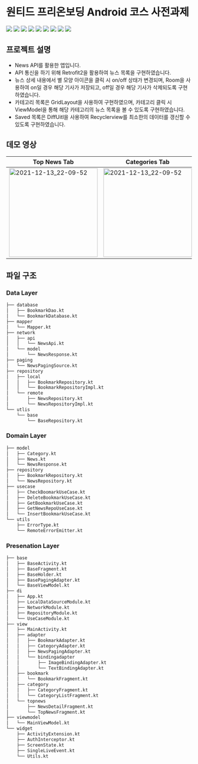 # 원티드 프리온보딩 Android 코스 사전과제

<img src="https://img.shields.io/badge/Android Studio-3DDC84?style=fat&logo=Android Studio&logoColor=white"> <img src="https://img.shields.io/badge/Kotlin-7F52FF?style=fat&logo=Kotlin&logoColor=white"> <img src="https://img.shields.io/badge/Retrofit2+OkHttp3-FF9E2A?style=fat"> <img src="https://img.shields.io/badge/CleanArchitecture+MVVM-2ECCFA?style=fat"> <img src="https://img.shields.io/badge/Room-ECD53F?style=fat"> <img src="https://img.shields.io/badge/Navigation-F3F781?style=fat"> <img src="https://img.shields.io/badge/Coroutine-878FE5?style=fat"> <img src="https://img.shields.io/badge/Hilt-F5DD99?style=fat"> <img src="https://img.shields.io/badge/Paging-79CC68?style=fat">


## 프로젝트 설명
* News API를 활용한 앱입니다.
* API 통신을 하기 위해 Retrofit2을 활용하여 뉴스 목록을 구현하였습니다.
* 뉴스 상세 내용에서 별 모양 아이콘을 클릭 시 on/off 상태가 변경되며, Room을 사용하여 on일 경우 해당 기사가 저장되고, off일 경우 해당 기사가 삭제되도록 구현하였습니다.
* 카테고리 목록은 GridLayout을 사용하여 구현하였으며, 카테고리 클릭 시 ViewModel을 통해 해당 카테고리의 뉴스 목록을 볼 수 있도록 구현하였습니다.
* Saved 목록은 DiffUitl을 사용하여 Recyclerview를 최소한의 데이터를 갱신할 수 있도록 구현하였습니다.

## 데모 영상

|Top News Tab|Categories Tab|Saved Tab|
|---|---|---|
|<img width="240" alt="2021-12-13_22-09-52" src="https://user-images.githubusercontent.com/39490416/188368292-a4637593-f28e-4de0-862c-79535e7e2f18.gif">|<img width="240" alt="2021-12-13_22-09-52" src="https://user-images.githubusercontent.com/39490416/188368368-992d6896-821b-489c-8d1b-bcbfd4593ae6.gif">|<img width="240" alt="2021-12-13_22-09-52" src="https://user-images.githubusercontent.com/39490416/188368361-9c1469f2-ba59-4d56-a0a9-ae7872758552.gif">|

## 파일 구조

### Data Layer

```bash
├── database
│   ├── BookmarkDao.kt
│   └── BookmarkDatabase.kt
├── mapper
│   └── Mapper.kt
├── network
│   ├── api
│   │   └── NewsApi.kt
│   └── model
│       └── NewsResponse.kt
├── paging
│   └── NewsPagingSource.kt
├── repository
│   ├── local
│   │   ├── BookmarkRepository.kt
│   │   └── BookmarkRepositoryImpl.kt
│   └── remote
│       ├── NewsRepository.kt
│       └── NewsRepositoryImpl.kt
└── utlis
    └── base
        └── BaseRepository.kt
```

### Domain Layer

```bash
├── model
│   ├── Category.kt
│   ├── News.kt
│   └── NewsResponse.kt
├── repository
│   ├── BookmarkRepository.kt
│   └── NewsRepository.kt
├── usecase
│   ├── CheckBoomarkUseCase.kt
│   ├── DeleteBookmarkUseCase.kt
│   ├── GetBookmarkUseCase.kt
│   ├── GetNewsRepoUseCase.kt
│   └── InsertBookmarkUseCase.kt
└── utils
    ├── ErrorType.kt
    └── RemoteErrorEmitter.kt
```
### Presenation Layer

```bash
├── base
│   ├── BaseActivity.kt
│   ├── BaseFragment.kt
│   ├── BaseHolder.kt
│   ├── BasePagingAdapter.kt
│   └── BaseViewModel.kt
├── di
│   ├── App.kt
│   ├── LocalDataSourceModule.kt
│   ├── NetworkModule.kt
│   ├── RepositoryModule.kt
│   └── UseCaseModule.kt
├── view
│   ├── MainActivity.kt
│   ├── adapter
│   │   ├── BookmarkAdapter.kt
│   │   ├── CategoryAdapter.kt
│   │   ├── NewsPagingAdapter.kt
│   │   └── bindingadapter
│   │       ├── ImageBindingAdapter.kt
│   │       └── TextBindingAdapter.kt
│   ├── bookmark
│   │   └── BookmarkFragment.kt
│   ├── category
│   │   ├── CategoryFragment.kt
│   │   └── CategoryListFragment.kt
│   └── topnews
│       ├── NewsDetailFragment.kt
│       └── TopNewsFragment.kt
├── viewmodel
│   └── MainViewModel.kt
└── widget
    ├── ActivityExtension.kt
    ├── AuthInterceptor.kt
    ├── ScreenState.kt
    ├── SingleLiveEvent.kt
    └── Utils.kt

```
